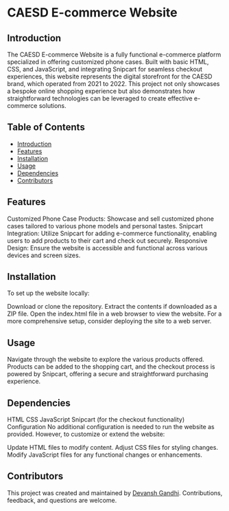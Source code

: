 # CAESD E-commerce Website

## Introduction
The CAESD E-commerce Website is a fully functional e-commerce platform specialized in offering customized phone cases. Built with basic HTML, CSS, and JavaScript, and integrating Snipcart for seamless checkout experiences, this website represents the digital storefront for the CAESD brand, which operated from 2021 to 2022. This project not only showcases a bespoke online shopping experience but also demonstrates how straightforward technologies can be leveraged to create effective e-commerce solutions.

## Table of Contents
- [Introduction](#Introduction)
- [Features](#Features)
- [Installation](#Installation)
- [Usage](#Usage)
- [Dependencies](#Dependencies)
- [Contributors](#Contributers)

## Features
Customized Phone Case Products: Showcase and sell customized phone cases tailored to various phone models and personal tastes.
Snipcart Integration: Utilize Snipcart for adding e-commerce functionality, enabling users to add products to their cart and check out securely.
Responsive Design: Ensure the website is accessible and functional across various devices and screen sizes.

## Installation
To set up the website locally:

Download or clone the repository.
Extract the contents if downloaded as a ZIP file.
Open the index.html file in a web browser to view the website.
For a more comprehensive setup, consider deploying the site to a web server.

## Usage
Navigate through the website to explore the various products offered. Products can be added to the shopping cart, and the checkout process is powered by Snipcart, offering a secure and straightforward purchasing experience.

## Dependencies
HTML
CSS
JavaScript
Snipcart (for the checkout functionality)
Configuration
No additional configuration is needed to run the website as provided. However, to customize or extend the website:

Update HTML files to modify content.
Adjust CSS files for styling changes.
Modify JavaScript files for any functional changes or enhancements.

## Contributors
This project was created and maintained by [Devansh Gandhi](https://github.com/devanshg03). Contributions, feedback, and questions are welcome.
